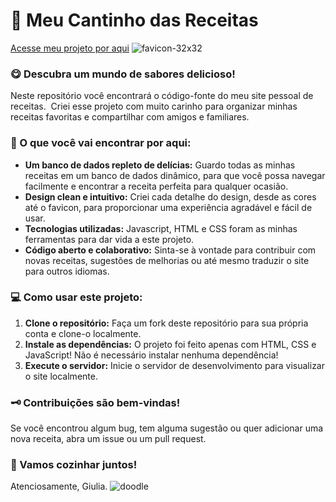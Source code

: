 # 📖 Meu Cantinho das Receitas 
[Acesse meu projeto por aqui]() ![favicon-32x32](https://github.com/user-attachments/assets/f25a3cef-4d28-4a26-ba81-dc38e48bee59)
### **😋 Descubra um mundo de sabores delicioso!** 

Neste repositório você encontrará o código-fonte do meu site pessoal de receitas. ‍ Criei esse projeto com muito carinho para organizar minhas receitas favoritas e compartilhar com amigos e familiares. 

### **🔭 O que você vai encontrar por aqui:**

* **Um banco de dados repleto de delícias:**   Guardo todas as minhas receitas em um banco de dados dinâmico, para que você possa navegar facilmente e encontrar a receita perfeita para qualquer ocasião.
* **Design clean e intuitivo:**   Criei cada detalhe do design, desde as cores até o favicon, para proporcionar uma experiência agradável e fácil de usar.
* **Tecnologias utilizadas:**   Javascript, HTML e CSS foram as minhas ferramentas para dar vida a este projeto. 
* **Código aberto e colaborativo:**   Sinta-se à vontade para contribuir com novas receitas, sugestões de melhorias ou até mesmo traduzir o site para outros idiomas.

### **💻 Como usar este projeto:**

1. **Clone o repositório:** Faça um fork deste repositório para sua própria conta e clone-o localmente.
2. **Instale as dependências:** O projeto foi feito apenas com HTML, CSS e JavaScript! Não é necessário instalar nenhuma dependência!
3. **Execute o servidor:** Inicie o servidor de desenvolvimento para visualizar o site localmente.

### **🗝️ Contribuições são bem-vindas!** 
Se você encontrou algum bug, tem alguma sugestão ou quer adicionar uma nova receita, abra um issue ou um pull request. 

### **🍳 Vamos cozinhar juntos!** ‍‍

Atenciosamente, Giulia.
![doodle](https://github.com/user-attachments/assets/7b896678-d587-49d0-997f-ae20c5b294cc)

